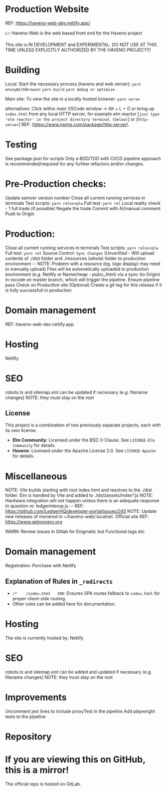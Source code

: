 # Production Website
REF: https://haveno-web-dev.netlify.app/

👉 Haveno-Web is the web based front end for the Haveno project

This site is IN DEVELOPMENT and EXPERIMENTAL. DO NOT USE AT THIS TIME UNLESS EXPLICITLY AUTHORIZED BY THE HAVENO PROJECT!!!

# Building
Local:
Start the necessary process (haveno and web server):
`yarn envoyWithBrowser`
`yarn build`
`yarn debug or optimize`

Main site:
To view the site in a locally hosted browser:
`yarn serve`

alternatives:
Click within main VSCode window -> Alt + L + O
or bring up `index.html` from any local HTTP server, for example 
elm reactor [`just type 'elm reactor' in the project directory terminal (below)`]
or [`http-server`]
REF: (https://www.npmjs.com/package/http-server).

# Testing
See package.json for scripts
Only a BDD/TDD with CI/CD pipeline approach is recommended/required for any further refactors and/or changes.

# Pre-Production checks:
Update semver version number
Close all current running services in terminals
Test scripts: `yarn relns+plw`
Full test: `yarn rel`
Local reality check - 1 full trade (if possible)
Negate the trade
Commit with AI/manual comment
Push to Origin


# Production:
Close all current running services in terminals
Test scripts: `yarn relns+plw`
Full test: `yarn rel`
Source Control: `Sync Changes`
(Unverified - Will upload contents of ./dist folder and ./resources (whole) folder to production environment 
-- NOTE: Problem with a resource (eg. logo display) may need to manually upload)
Files will be automatically uploaded to production environment (e.g. Netlify or Namecheap - pubic_html) via a sync (to Origin) in vscode 
on master branch, which will trigger the pipeline.
Ensure pipeline pass
Check on Production site
(Optional) Create a git tag for this release if it is fully successfull in production


# Domain management
REF: haveno-web-dev.netlify.app

# Hosting
Netlify

# SEO
robots.tx and sitemap.xml can be updated if necessary (e.g. filename changes)
NOTE: they must stay on the root


## License

This project is a combination of two previously separate projects, each with its own license.

- **Elm Community**: Licensed under the BSD 3-Clause. See `LICENSE-Elm Community` for details.
- **Haveno**: Licensed under the Apache License 2.0. See `LICENSE-Apache` for details.



# Miscellaneous
NOTE: Vite builds starting with root index.html and resolves to the ./dist folder. Elm is handled by Vite and added to ./dist/assets/index*.js
NOTE: Hardware integration will not happen unless there is an adequate response to question re: ledgerinterop.js -- REF: https://github.com/LedgerHQ/developer-portal/issues/245
NOTE: Update new releases of monerod in ~/haveno-web/.localnet. Official site REF: https://www.getmonero.org






WARN: Review issues in Gitlab for Enigmatic but Functional tags etc.


# Domain management
Registration:
Purchase with Netlify


## Explanation of Rules in `_redirects`

- `/*    /index.html   200`: Ensures SPA routes fallback to `index.html` for proper client-side routing.
- Other rules can be added here for documentation.


# Hosting
The site is currently hosted by:
Netlify

# SEO
robots.tx and sitemap.xml can be added and updated if necessary (e.g. filename changes)
NOTE: they must stay on the root

# Improvements
Uncomment jest lines to include proxyTest in the pipeline
Add playwright tests to the pipeline

# Repository
# If you are viewing this on GitHub, this is a mirror!  
The official repo is hosted on GitLab.





